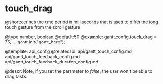 touch_drag
=============
@short:defines the time period in milliseconds that is used to differ the long touch gesture from the scroll gesture
	
@type:number, boolean
@default:50
@example:
gantt.config.touch_drag = 75;
...
gantt.init("gantt_here");


@template:	api_config
@relatedapi:
	api/gantt_touch_config.md
    api/gantt_touch_feedback_config.md
    api/gantt_touch_feedback_duration_config.md
    
@descr:
Note, if you set the parameter to *false*, the user won't be able to drag tasks.
